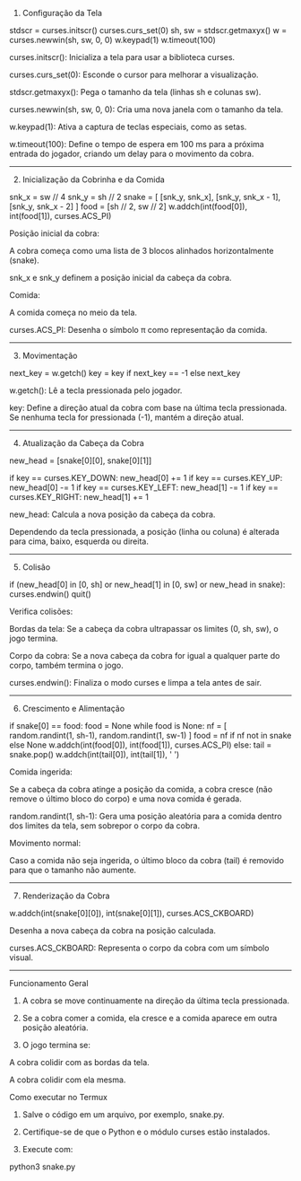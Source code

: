 1. Configuração da Tela

stdscr = curses.initscr()
curses.curs_set(0)
sh, sw = stdscr.getmaxyx()
w = curses.newwin(sh, sw, 0, 0)
w.keypad(1)
w.timeout(100)

curses.initscr(): Inicializa a tela para usar a biblioteca curses.

curses.curs_set(0): Esconde o cursor para melhorar a visualização.

stdscr.getmaxyx(): Pega o tamanho da tela (linhas sh e colunas sw).

curses.newwin(sh, sw, 0, 0): Cria uma nova janela com o tamanho da tela.

w.keypad(1): Ativa a captura de teclas especiais, como as setas.

w.timeout(100): Define o tempo de espera em 100 ms para a próxima entrada do jogador, criando um delay para o movimento da cobra.



---

2. Inicialização da Cobrinha e da Comida

 snk_x = sw // 4
 snk_y = sh // 2
 snake = [
     [snk_y, snk_x],
     [snk_y, snk_x - 1],
     [snk_y, snk_x - 2]
]
 food = [sh // 2, sw // 2]
 w.addch(int(food[0]), int(food[1]), curses.ACS_PI)

Posição inicial da cobra:

A cobra começa como uma lista de 3 blocos alinhados horizontalmente (snake).

snk_x e snk_y definem a posição inicial da cabeça da cobra.


Comida:

A comida começa no meio da tela.

curses.ACS_PI: Desenha o símbolo π como representação da comida.




---

3. Movimentação

next_key = w.getch()
key = key if next_key == -1 else next_key

w.getch(): Lê a tecla pressionada pelo jogador.

key: Define a direção atual da cobra com base na última tecla pressionada. Se nenhuma tecla for pressionada (-1), mantém a direção atual.



---

4. Atualização da Cabeça da Cobra

new_head = [snake[0][0], snake[0][1]]

if key == curses.KEY_DOWN:
    new_head[0] += 1
if key == curses.KEY_UP:
    new_head[0] -= 1
if key == curses.KEY_LEFT:
    new_head[1] -= 1
if key == curses.KEY_RIGHT:
    new_head[1] += 1

new_head: Calcula a nova posição da cabeça da cobra.

Dependendo da tecla pressionada, a posição (linha ou coluna) é alterada para cima, baixo, esquerda ou direita.



---

5. Colisão

if (new_head[0] in [0, sh] or
        new_head[1] in [0, sw] or
        new_head in snake):
    curses.endwin()
    quit()

Verifica colisões:

Bordas da tela: Se a cabeça da cobra ultrapassar os limites (0, sh, sw), o jogo termina.

Corpo da cobra: Se a nova cabeça da cobra for igual a qualquer parte do corpo, também termina o jogo.


curses.endwin(): Finaliza o modo curses e limpa a tela antes de sair.



---

6. Crescimento e Alimentação

if snake[0] == food:
    food = None
    while food is None:
        nf = [
            random.randint(1, sh-1),
            random.randint(1, sw-1)
        ]
        food = nf if nf not in snake else None
    w.addch(int(food[0]), int(food[1]), curses.ACS_PI)
else:
    tail = snake.pop()
    w.addch(int(tail[0]), int(tail[1]), ' ')

Comida ingerida:

Se a cabeça da cobra atinge a posição da comida, a cobra cresce (não remove o último bloco do corpo) e uma nova comida é gerada.

random.randint(1, sh-1): Gera uma posição aleatória para a comida dentro dos limites da tela, sem sobrepor o corpo da cobra.


Movimento normal:

Caso a comida não seja ingerida, o último bloco da cobra (tail) é removido para que o tamanho não aumente.




---

7. Renderização da Cobra

w.addch(int(snake[0][0]), int(snake[0][1]), curses.ACS_CKBOARD)

Desenha a nova cabeça da cobra na posição calculada.

curses.ACS_CKBOARD: Representa o corpo da cobra com um símbolo visual.



---

Funcionamento Geral

1. A cobra se move continuamente na direção da última tecla pressionada.


2. Se a cobra comer a comida, ela cresce e a comida aparece em outra posição aleatória.


3. O jogo termina se:

A cobra colidir com as bordas da tela.

A cobra colidir com ela mesma.




Como executar no Termux

1. Salve o código em um arquivo, por exemplo, snake.py.


2. Certifique-se de que o Python e o módulo curses estão instalados.


3. Execute com:

python3 snake.py



